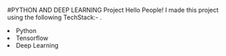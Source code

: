 #PYTHON AND DEEP LEARNING Project
Hello People! I made this project using the following TechStack:- <b> 
</b>.
<li>Python
<li>Tensorflow
<li>Deep Learning

